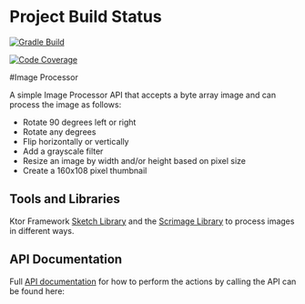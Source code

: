 # Project Build Status
[![Gradle Build](https://github.com/gaaliciA1990/ImageManipulator/blob/main/.github/workflows/build.yml/badge.svg)](https://github.com/gaaliciA1990/ImageManipulator/blob/main/.github/workflows/build.yml)

[![Code Coverage](https://github.com/gaaliciA1990/ImageManipulator/blob/main/.github/badges/jacoco.svg)](https://github.com/gaaliciA1990/ImageManipulator/blob/main/.github/workflows/jacoco.yml)

#Image Processor

A simple Image Processor API that accepts a byte array image and can process the image as follows: 
- Rotate 90 degrees left or right
- Rotate any degrees
- Flip horizontally or vertically
- Add a grayscale filter
- Resize an image by width and/or height based on pixel size
- Create a 160x108 pixel thumbnail

## Tools and Libraries
Ktor Framework
[Sketch Library](https://github.com/reugn/sketch/tree/main) and the 
[Scrimage Library](https://github.com/sksamuel/scrimage) to process images in different ways. 


## API Documentation
Full [API documentation](https://github.com/gaaliciA1990/ImageManipulator/blob/main/ImageProcessorAPIDocumentation) for how to perform the actions by calling the API can be found here:
